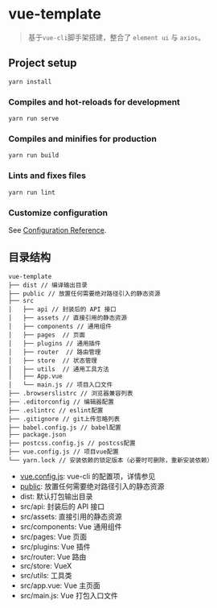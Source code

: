 # vue-template

> 基于`vue-cli`脚手架搭建，整合了 `element ui` 与 `axios`。

## Project setup

```
yarn install
```

### Compiles and hot-reloads for development

```
yarn run serve
```

### Compiles and minifies for production

```
yarn run build
```

### Lints and fixes files

```
yarn run lint
```

### Customize configuration

See [Configuration Reference](https://cli.vuejs.org/config/).

## 目录结构

```
vue-template
├── dist // 编译输出目录
├── public // 放置任何需要绝对路径引入的静态资源
├── src
│   ├── api // 封装后的 API 接口
│   ├── assets // 直接引用的静态资源
│   ├── components // 通用组件
│   ├── pages  // 页面
│   ├── plugins // 通用插件
│   ├── router  // 路由管理
│   ├── store  // 状态管理
│   ├── utils  // 通用工具方法
│   ├── App.vue
│   └── main.js // 项目入口文件
├── .browserslistrc // 浏览器兼容列表
├── .editorconfig // 编辑器配置
├── .eslintrc // eslint配置
├── .gitignore // git上传忽略列表
├── babel.config.js // babel配置
├── package.json
├── postcss.config.js // postcss配置
├── vue.config.js // 项目vue配置
└── yarn.lock // 安装依赖的锁定版本（必要时可删除，重新安装依赖）
```

- [vue.config.js](https://cli.vuejs.org/config/#vue-config-js): vue-cli 的配置项，详情参见
- [public](https://cli.vuejs.org/guide/html-and-static-assets.html#the-public-folder): 放置任何需要绝对路径引入的静态资源
- dist: 默认打包输出目录
- src/api: 封装后的 API 接口
- src/assets: 直接引用的静态资源
- src/components: Vue 通用组件
- src/pages: Vue 页面
- src/plugins: Vue 插件
- src/router: Vue 路由
- src/store: VueX
- src/utils: 工具类
- src/app.vue: Vue 主页面
- src/main.js: Vue 打包入口文件
